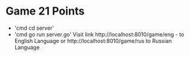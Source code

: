# Game 21 Points

- 'cmd cd server'
- 'cmd go run server.go'
Visit link http://localhost:8010/game/eng - to English Language or http://localhost:8010/game/rus to Russian Language
